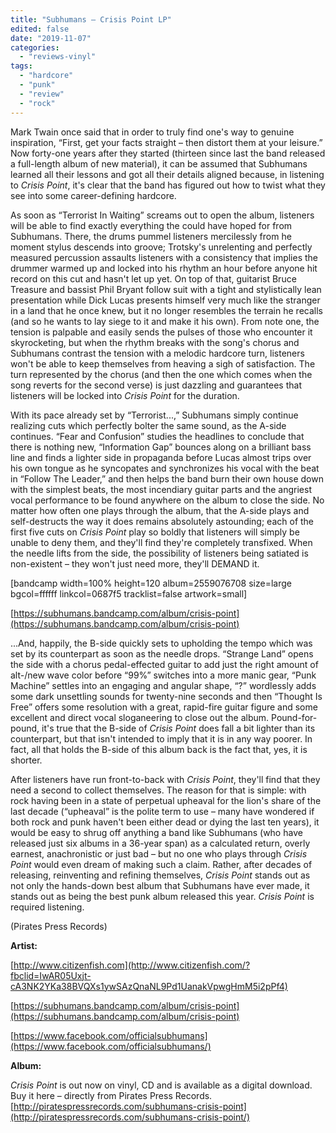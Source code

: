 ```yaml
---
title: "Subhumans – Crisis Point LP"
edited: false
date: "2019-11-07"
categories:
  - "reviews-vinyl"
tags:
  - "hardcore"
  - "punk"
  - "review"
  - "rock"
---
```


Mark Twain once said that in order to truly find one's way to genuine inspiration, “First, get your facts straight – then distort them at your leisure.” Now forty-one years after they started (thirteen since last the band released a full-length album of new material), it can be assumed that Subhumans learned all their lessons and got all their details aligned because, in listening to _Crisis Point_, it's clear that the band has figured out how to twist what they see into some career-defining hardcore.

As soon as “Terrorist In Waiting” screams out to open the album, listeners will be able to find exactly everything the could have hoped for from Subhumans. There, the drums pummel listeners mercilessly from he moment stylus descends into groove; Trotsky's unrelenting and perfectly measured percussion assaults listeners with a consistency that implies the drummer warmed up and locked into his rhythm an hour before anyone hit record on this cut and hasn't let up yet. On top of that, guitarist Bruce Treasure and bassist Phil Bryant follow suit with a tight and stylistically lean presentation while Dick Lucas presents himself very much like the stranger in a land that he once knew, but it no longer resembles the terrain he recalls (and so he wants to lay siege to it and make it his own). From note one, the tension is palpable and easily sends the pulses of those who encounter it skyrocketing, but when the rhythm breaks with the song's chorus and Subhumans contrast the tension with a melodic hardcore turn, listeners won't be able to keep themselves from heaving a sigh of satisfaction. The turn represented by the chorus (and then the one which comes when the song reverts for the second verse) is just dazzling and guarantees that listeners will be locked into _Crisis Point_ for the duration.

With its pace already set by “Terrorist...,” Subhumans simply continue realizing cuts which perfectly bolter the same sound, as the A-side continues. “Fear and Confusion” studies the headlines to conclude that there is nothing new, “Information Gap” bounces along on a brilliant bass line and finds a lighter side in propaganda before Lucas almost trips over his own tongue as he syncopates and synchronizes his vocal with the beat in “Follow The Leader,” and then helps the band burn their own house down with the simplest beats, the most incendiary guitar parts and the angriest vocal performance to be found anywhere on the album to close the side. No matter how often one plays through the album, that the A-side plays and self-destructs the way it does remains absolutely astounding; each of the first five cuts on _Crisis Point_ play so boldly that listeners will simply be unable to deny them, and they'll find they're completely transfixed. When the needle lifts from the side, the possibility of listeners being satiated is non-existent – they won't just need more, they'll DEMAND it.

\[bandcamp width=100% height=120 album=2559076708 size=large bgcol=ffffff linkcol=0687f5 tracklist=false artwork=small\]

[https://subhumans.bandcamp.com/album/crisis-point](https://subhumans.bandcamp.com/album/crisis-point)

...And, happily, the B-side quickly sets to upholding the tempo which was set by its counterpart as soon as the needle drops. “Strange Land” opens the side with a chorus pedal-effected guitar to add just the right amount of alt-/new wave color before “99%” switches into a more manic gear, “Punk Machine” settles into an engaging and angular shape, “?” wordlessly adds some dark unsettling sounds for twenty-nine seconds and then “Thought Is Free” offers some resolution with a great, rapid-fire guitar figure and some excellent and direct vocal sloganeering to close out the album. Pound-for-pound, it's true that the B-side of _Crisis Point_ does fall a bit lighter than its counterpart, but that isn't intended to imply that it is in any way poorer. In fact, all that holds the B-side of this album back is the fact that, yes, it is shorter.

After listeners have run front-to-back with _Crisis Point_, they'll find that they need a second to collect themselves. The reason for that is simple: with rock having been in a state of perpetual upheaval for the lion's share of the last decade (“upheaval” is the polite term to use – many have wondered if both rock and punk haven't been either dead or dying the last ten years), it would be easy to shrug off anything a band like Subhumans (who have released just six albums in a 36-year span) as a calculated return, overly earnest, anachronistic or just bad – but no one who plays through _Crisis Point_ would even dream of making such a claim. Rather, after decades of releasing, reinventing and refining themselves, _Crisis Point_ stands out as not only the hands-down best album that Subhumans have ever made, it stands out as being the best punk album released this year. _Crisis Point_ is required listening. 

(Pirates Press Records)

**Artist:**

[http://www.citizenfish.com](http://www.citizenfish.com/?fbclid=IwAR05Uxjt-cA3NK2YKa38BVQXs1ywSAzQnaNL9Pd1UanakVpwgHmM5i2pPf4)

[https://subhumans.bandcamp.com/album/crisis-point](https://subhumans.bandcamp.com/album/crisis-point)

[https://www.facebook.com/officialsubhumans](https://www.facebook.com/officialsubhumans/)

**Album:**

_Crisis Point_ is out now on vinyl, CD and is available as a digital download. Buy it here – directly from Pirates Press Records. [http://piratespressrecords.com/subhumans-crisis-point](http://piratespressrecords.com/subhumans-crisis-point/)
